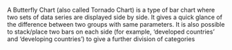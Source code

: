 
A Butterfly Chart (also called Tornado Chart) is a type of bar chart where two sets of data series are displayed side by side. It gives a quick glance of the difference between two groups with same parameters. It is also possible to stack/place two bars on each side (for example, ‘developed countries’ and ‘developing countries’) to give a further division of categories